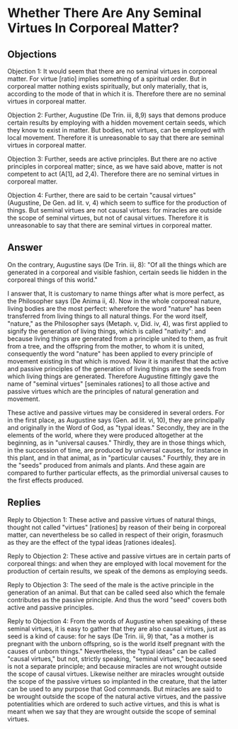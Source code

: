 # Whether There Are Any Seminal Virtues In Corporeal Matter?

## Objections

Objection 1: It would seem that there are no seminal virtues in corporeal matter. For virtue [ratio] implies something of a spiritual order. But in corporeal matter nothing exists spiritually, but only materially, that is, according to the mode of that in which it is. Therefore there are no seminal virtues in corporeal matter.

Objection 2: Further, Augustine (De Trin. iii, 8,9) says that demons produce certain results by employing with a hidden movement certain seeds, which they know to exist in matter. But bodies, not virtues, can be employed with local movement. Therefore it is unreasonable to say that there are seminal virtues in corporeal matter.

Objection 3: Further, seeds are active principles. But there are no active principles in corporeal matter; since, as we have said above, matter is not competent to act (A[1], ad 2,4). Therefore there are no seminal virtues in corporeal matter.

Objection 4: Further, there are said to be certain "causal virtues" (Augustine, De Gen. ad lit. v, 4) which seem to suffice for the production of things. But seminal virtues are not causal virtues: for miracles are outside the scope of seminal virtues, but not of causal virtues. Therefore it is unreasonable to say that there are seminal virtues in corporeal matter.

## Answer

On the contrary, Augustine says (De Trin. iii, 8): "Of all the things which are generated in a corporeal and visible fashion, certain seeds lie hidden in the corporeal things of this world."

I answer that, It is customary to name things after what is more perfect, as the Philosopher says (De Anima ii, 4). Now in the whole corporeal nature, living bodies are the most perfect: wherefore the word "nature" has been transferred from living things to all natural things. For the word itself, "nature," as the Philosopher says (Metaph. v, Did. iv, 4), was first applied to signify the generation of living things, which is called "nativity": and because living things are generated from a principle united to them, as fruit from a tree, and the offspring from the mother, to whom it is united, consequently the word "nature" has been applied to every principle of movement existing in that which is moved. Now it is manifest that the active and passive principles of the generation of living things are the seeds from which living things are generated. Therefore Augustine fittingly gave the name of "seminal virtues" [seminales rationes] to all those active and passive virtues which are the principles of natural generation and movement.

These active and passive virtues may be considered in several orders. For in the first place, as Augustine says (Gen. ad lit. vi, 10), they are principally and originally in the Word of God, as "typal ideas." Secondly, they are in the elements of the world, where they were produced altogether at the beginning, as in "universal causes." Thirdly, they are in those things which, in the succession of time, are produced by universal causes, for instance in this plant, and in that animal, as in "particular causes." Fourthly, they are in the "seeds" produced from animals and plants. And these again are compared to further particular effects, as the primordial universal causes to the first effects produced.

## Replies

Reply to Objection 1: These active and passive virtues of natural things, thought not called "virtues" [rationes] by reason of their being in corporeal matter, can nevertheless be so called in respect of their origin, forasmuch as they are the effect of the typal ideas [rationes ideales].

Reply to Objection 2: These active and passive virtues are in certain parts of corporeal things: and when they are employed with local movement for the production of certain results, we speak of the demons as employing seeds.

Reply to Objection 3: The seed of the male is the active principle in the generation of an animal. But that can be called seed also which the female contributes as the passive principle. And thus the word "seed" covers both active and passive principles.

Reply to Objection 4: From the words of Augustine when speaking of these seminal virtues, it is easy to gather that they are also causal virtues, just as seed is a kind of cause: for he says (De Trin. iii, 9) that, "as a mother is pregnant with the unborn offspring, so is the world itself pregnant with the causes of unborn things." Nevertheless, the "typal ideas" can be called "causal virtues," but not, strictly speaking, "seminal virtues," because seed is not a separate principle; and because miracles are not wrought outside the scope of causal virtues. Likewise neither are miracles wrought outside the scope of the passive virtues so implanted in the creature, that the latter can be used to any purpose that God commands. But miracles are said to be wrought outside the scope of the natural active virtues, and the passive potentialities which are ordered to such active virtues, and this is what is meant when we say that they are wrought outside the scope of seminal virtues.